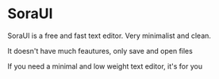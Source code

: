 # SoraUI

SoraUI is a free and fast text editor. Very minimalist and clean.

It doesn't have much feautures, only save and open files

If you need a minimal and low weight text editor, it's for you

